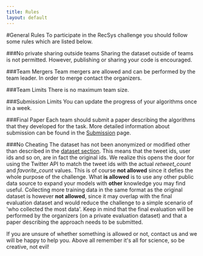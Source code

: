 ```yaml
---
title: Rules
layout: default
---
```

#General Rules
To participate in the RecSys challenge you should follow some rules which are listed below.

###No private sharing outside teams
Sharing the dataset outside of teams is not permitted. However, publishing or sharing your code is encouraged.

###Team Mergers
Team mergers are allowed and can be performed by the team leader. In order to merge contact the organizers.

###Team Limits
There is no maximum team size.

###Submission Limits
You can update the progress of your algorithms once in a week.

###Final Paper
Each team should submit a paper describing the algorithms that they developed for the task. More detailed information about submission can be found in the [Submission](/submissions/) page.


###No Cheating
The dataset has not been anonymized or modified other than described in the [dataset section](/dataset/). This means that the tweet ids, user ids and so on, are in fact the original ids. We realize this opens the door for using the Twitter API to match the tweet ids with the actual *retweet_count* and *favorite_count* values. This is of course **not allowed** since it defies the whole purpose of the challenge. What **is allowed** is to use any other public data source to expand your models with **other** knowledge you may find useful. Collecting more training data in the same format as the original dataset is however **not allowed**, since it may overlap with the final evaluation dataset and would reduce the challenge to a simple scenario of 'who collected the most data'. Keep in mind that the final evaluation will be performed by the organizers (on a private evaluation dataset) and that a paper describing the approach needs to be submitted. 

If you are unsure of whether something is allowed or not, contact us and we will be happy to help you. Above all remember it's all for science, so be creative, not evil!

